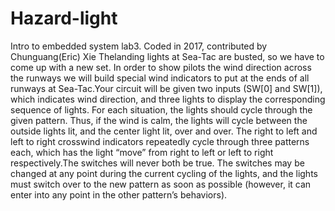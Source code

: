 # Hazard-light
Intro to embedded system lab3.
Coded in 2017, contributed by Chunguang(Eric) Xie
Thelanding lights at Sea-Tac are busted, so we have to come up with a new set. In order to show pilots the wind direction across the runways we will build special wind indicators to put at the ends of all runways at Sea-Tac.Your circuit will be given two inputs (SW[0] and SW[1]), which indicates wind direction, and three lights to display the corresponding sequence of lights.
For each situation, the lights should cycle through the given pattern.  Thus, if the wind is calm, the lights will cycle between the outside lights lit, and the center light lit, over and over.  The right to left and left to right crosswind indicators repeatedly cycle through three patterns each, which has the light “move” from right to left or left to right respectively.The switches will never both be true.  The switches may be changed at any point during the current  cycling  of  the  lights,  and  the  lights  must  switch  over  to  the  new  pattern  as  soon  as possible (however, it can enter into any point in the other pattern’s behaviors).
